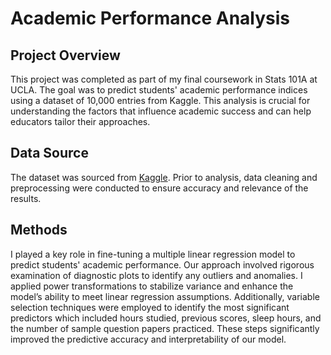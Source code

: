 # Academic Performance Analysis

## Project Overview
This project was completed as part of my final coursework in Stats 101A at UCLA. The goal was to predict students' academic performance indices using a dataset of 10,000 entries from Kaggle. This analysis is crucial for understanding the factors that influence academic success and can help educators tailor their approaches.

## Data Source
The dataset was sourced from [Kaggle](https://www.kaggle.com/datasets/nikhil7280/student-performance-multiple-linear-regression). Prior to analysis, data cleaning and preprocessing were conducted to ensure accuracy and relevance of the results.

## Methods
I played a key role in fine-tuning a multiple linear regression model to predict students' academic performance. Our approach involved rigorous examination of diagnostic plots to identify any outliers and anomalies. I applied power transformations to stabilize variance and enhance the model’s ability to meet linear regression assumptions. Additionally, variable selection techniques were employed to identify the most significant predictors which included hours studied, previous scores, sleep hours, and the number of sample question papers practiced. These steps significantly improved the predictive accuracy and interpretability of our model.

